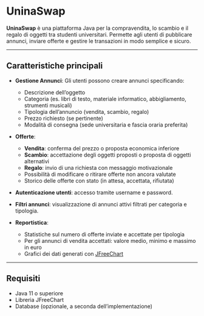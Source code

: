 # UninaSwap

**UninaSwap** è una piattaforma Java per la compravendita, lo scambio e il regalo di oggetti tra studenti universitari. Permette agli utenti di pubblicare annunci, inviare offerte e gestire le transazioni in modo semplice e sicuro.

---

## Caratteristiche principali

- **Gestione Annunci**: Gli utenti possono creare annunci specificando:
  - Descrizione dell’oggetto
  - Categoria (es. libri di testo, materiale informatico, abbigliamento, strumenti musicali)
  - Tipologia dell’annuncio (vendita, scambio, regalo)
  - Prezzo richiesto (se pertinente)
  - Modalità di consegna (sede universitaria e fascia oraria preferita)

- **Offerte**:
  - **Vendita**: conferma del prezzo o proposta economica inferiore
  - **Scambio**: accettazione degli oggetti proposti o proposta di oggetti alternativi
  - **Regalo**: invio di una richiesta con messaggio motivazionale
  - Possibilità di modificare o ritirare offerte non ancora valutate
  - Storico delle offerte con stato (in attesa, accettata, rifiutata)

- **Autenticazione utenti**: accesso tramite username e password.

- **Filtri annunci**: visualizzazione di annunci attivi filtrati per categoria e tipologia.

- **Reportistica**:
  - Statistiche sul numero di offerte inviate e accettate per tipologia
  - Per gli annunci di vendita accettati: valore medio, minimo e massimo in euro
  - Grafici dei dati generati con [JFreeChart](http://www.jfree.org/jfreechart/)

---

## Requisiti

- Java 11 o superiore
- Libreria JFreeChart
- Database (opzionale, a seconda dell’implementazione)
